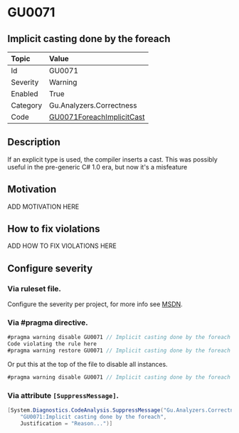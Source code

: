 # GU0071
## Implicit casting done by the foreach

| Topic    | Value
| :--      | :--
| Id       | GU0071
| Severity | Warning
| Enabled  | True
| Category | Gu.Analyzers.Correctness
| Code     | [GU0071ForeachImplicitCast]([GU0071ForeachImplicitCast](https://github.com/DotNetAnalyzers/Gu.Analyzers/blob/master/Gu.Analyzers/GU0071ForeachImplicitCast.cs))

## Description

If an explicit type is used, the compiler inserts a cast. This was possibly useful in the pre-generic C# 1.0 era, but now it's a misfeature

## Motivation

ADD MOTIVATION HERE

## How to fix violations

ADD HOW TO FIX VIOLATIONS HERE

<!-- start generated config severity -->
## Configure severity

### Via ruleset file.

Configure the severity per project, for more info see [MSDN](https://msdn.microsoft.com/en-us/library/dd264949.aspx).

### Via #pragma directive.
```C#
#pragma warning disable GU0071 // Implicit casting done by the foreach
Code violating the rule here
#pragma warning restore GU0071 // Implicit casting done by the foreach
```

Or put this at the top of the file to disable all instances.
```C#
#pragma warning disable GU0071 // Implicit casting done by the foreach
```

### Via attribute `[SuppressMessage]`.

```C#
[System.Diagnostics.CodeAnalysis.SuppressMessage("Gu.Analyzers.Correctness", 
    "GU0071:Implicit casting done by the foreach", 
    Justification = "Reason...")]
```
<!-- end generated config severity -->